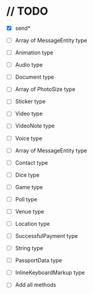 # // TODO

- [x] send*
- [ ] Array of MessageEntity type
- [ ] Animation type
- [ ] Audio type
- [ ] Document type
- [ ] Array of PhotoSize type
- [ ] Sticker type
- [ ] Video type
- [ ] VideoNote type
- [ ] Voice type
- [ ] Array of MessageEntity type
- [ ] Contact type
- [ ] Dice type
- [ ] Game type
- [ ] Poll type
- [ ] Venue type
- [ ] Location type
- [ ] SuccessfulPayment type
- [ ] String type
- [ ] PassportData type
- [ ] InlineKeyboardMarkup type

- [ ] Add all methods

